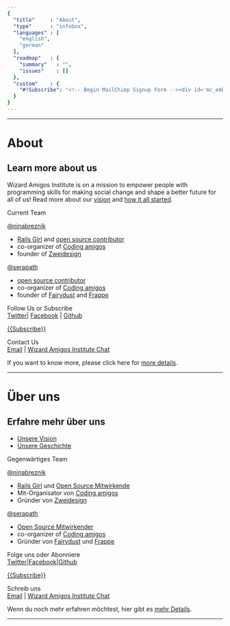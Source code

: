 ```yaml
---
{
  "title"     : "About",
  "type"      : "infobox",
  "languages" : [
    "english",
    "german"
  ],
  "roadmap"   : {
    "summary"   : "",
    "issues"    : []
  },
  "custom"    : {
    "#!Subscribe": "<!-- Begin MailChimp Signup Form --><div id='mc_embed_signup'><form action='//institute.us10.list-manage.com/subscribe/post?u=bd13e8f9c3477f7fc74c55030&amp;id=6feca0b2d4' method='post' id='mc-embedded-subscribe-form' name='mc-embedded-subscribe-form' class='validate' target='_blank' novalidate><div id='mc_embed_signup_scroll'><input type='email' value='' name='EMAIL' class='email' id='mce-EMAIL' placeholder='email address' required><!-- real people should not fill this in and expect good things - do not remove this or risk form bot signups--><div style='position: absolute; left: -5000px;'><input type='text' name='b_bd13e8f9c3477f7fc74c55030_6feca0b2d4' tabindex='-1' value=''></div><div class='clear'><input type='submit' value='Subscribe' name='subscribe' id='mc-embedded-subscribe' class='button'></div></div></form></div><!--End mc_embed_signup-->"
  }
}
---
```


---
[](@english)
# About

## Learn more about us
Wizard Amigos Institute is on a mission to empower people with programming skills for making social change and shape a better future for all of us! Read more about our [vision](https://github.com/wizardamigosinstitute/organization/blob/master/CONTENT/manifest.markdown) and [how it all started](https://github.com/wizardamigosinstitute/organization/blob/master/CONTENT/story.markdown).

Current Team  

[@ninabreznik](https://twitter.com/ninabreznik)
  * [Rails Girl](http://railsgirlsberlin.de/) and [open source contributor](https://github.com/ninabreznik)
  * co-organizer of [Coding amigos](http://www.meetup.com/CodingAmigos/)
  * founder of [Zweidesign](http://zweidesign.co/)

[@serapath](https://twitter.com/serapath)
* [open source contributor](https://github.com/serapath)
* co-organizer of [Coding amigos](http://www.meetup.com/CodingAmigos/)
* founder of [Fairydust](http://fairydust.agency) and [Frappe](http://frappe-rheinmain.de/)

Follow Us or Subscribe   
[Twitter](https://twitter.com/wizardamigos)| [Facebook](https://www.facebook.com/wizardamigos) | [Github](https://github.com/wizardamigosinstitute)

[{{Subscribe}}](#!Subscribe)

Contact Us  
[Email](mailto:wizard@amigos.institute) | [Wizard Amigos Institute Chat](https://gitter.im/wizardamigosinstitute/chat)

If you want to know more, please click here for [more details](https://github.com/wizardamigosinstitute/organisation/blob/master/README.md).

[//]: # (@TODO: add "Impressum", "Address", "TaxNo.", ...)

---
[](@german)
# Über uns

## Erfahre mehr über uns
* [Unsere Vision](https://github.com/wizardamigosinstitute/organization/blob/master/CONTENT/manifest.markdown)
* [Unsere Geschichte](https://github.com/wizardamigosinstitute/organization/blob/master/CONTENT/story.markdown)

Gegenwärtiges Team  

[@ninabreznik](https://twitter.com/ninabreznik)
  * [Rails Girl](http://railsgirlsberlin.de/) und [Open Source Mitwirkende](https://github.com/ninabreznik)
  * Mit-Organisator von [Coding amigos](http://www.meetup.com/CodingAmigos/)
  * Gründer von [Zweidesign](http://zweidesign.co/)

[@serapath](https://twitter.com/serapath)
* [Open Source Mitwirkender](https://github.com/serapath)
* co-organizer of [Coding amigos](http://www.meetup.com/CodingAmigos/)
* Gründer von [Fairydust](http://fairydust.agency) und [Frappe](http://frappe-rheinmain.de/)


Folge uns oder Abonniere   
[Twitter](https://twitter.com/wizardamigos)|[Facebook](https://www.facebook.com/wizardamigos)|[Github](https://github.com/wizardamigosinstitute)

[{{Subscribe}}](#!Subscribe)

Schreib uns  
[Email](mailto:wizard@amigos.institute) | [Wizard Amigos Institute Chat](https://gitter.im/wizardamigosinstitute/chat)

Wenn du noch mehr erfahren möchtest, hier gibt es [mehr Details](https://github.com/wizardamigosinstitute/organisation/blob/master/README.md).

---
